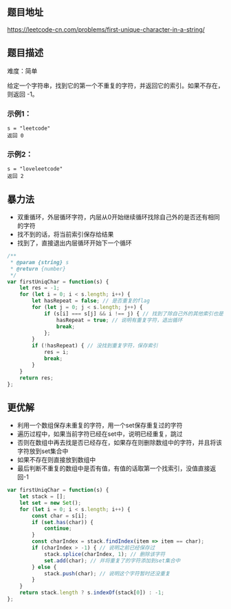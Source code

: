 ## 题目地址

https://leetcode-cn.com/problems/first-unique-character-in-a-string/

## 题目描述

难度：简单

给定一个字符串，找到它的第一个不重复的字符，并返回它的索引。如果不存在，则返回 -1。

### 示例1：

```
s = "leetcode"
返回 0
```

### 示例2：

```
s = "loveleetcode"
返回 2
```

## 暴力法

- 双重循环，外层循环字符，内层从0开始继续循环找除自己外的是否还有相同的字符
- 找不到的话，将当前索引保存给结果
- 找到了，直接退出内层循环开始下一个循环

```js
/**
 * @param {string} s
 * @return {number}
 */
var firstUniqChar = function(s) {
    let res = -1;
    for (let i = 0; i < s.length; i++) {
        let hasRepeat = false; // 是否重复的flag
        for (let j = 0; j < s.length; j++) { 
            if (s[i] === s[j] && i !== j) { // 找到了除自己外的其他索引也是该字符
                hasRepeat = true; // 说明有重复字符，退出循环
                break;
            };
        }
        if (!hasRepeat) { // 没找到重复字符，保存索引
            res = i;
            break;
        }
    }
    return res;
};
```

## 更优解

- 利用一个数组保存未重复的字符，用一个set保存重复过的字符
- 遍历过程中，如果当前字符已经在set中，说明已经重复，跳过
- 否则在数组中再去找是否已经存在，如果存在则删除数组中的字符，并且将该字符放到set集合中
- 如果不存在则直接放到数组中
- 最后判断不重复的数组中是否有值，有值的话取第一个找索引，没值直接返回-1

```js
var firstUniqChar = function(s) {
    let stack = [];
    let set = new Set();
    for (let i = 0; i < s.length; i++) {
        const char = s[i];
        if (set.has(char)) {
            continue;
        }
        const charIndex = stack.findIndex(item => item == char);
        if (charIndex > -1) { // 说明之前已经保存过
            stack.splice(charIndex, 1); // 删除该字符
            set.add(char); // 并将重复了的字符添加到set集合中
        } else {
            stack.push(char); // 说明这个字符暂时还没重复
        }
    }
    return stack.length ? s.indexOf(stack[0]) : -1;
};
```

